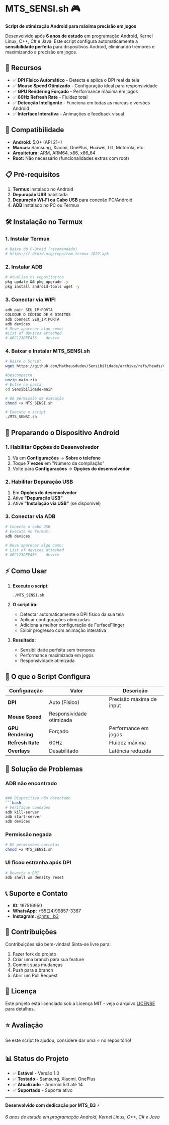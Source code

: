 
# MTS_SENSI.sh 🎮


**Script de otimização Android para máxima precisão em jogos**

Desenvolvido após **6 anos de estudo** em programação Android, Kernel Linux, C++, C# e Java. Este script configura automaticamente a **sensibilidade perfeita** para dispositivos Android, eliminando tremores e maximizando a precisão em jogos.

## 🚀 Recursos

- ✅ **DPI Físico Automático** - Detecta e aplica o DPI real da tela
- ✅ **Mouse Speed Otimizado** - Configuração ideal para responsividade
- ✅ **GPU Rendering Forçado** - Performance máxima em jogos
- ✅ **60Hz Refresh Rate** - Fluidez total
- ✅ **Detecção Inteligente** - Funciona em todas as marcas e versões Android
- ✅ **Interface Interativa** - Animações e feedback visual

## 📱 Compatibilidade

- **Android:** 5.0+ (API 21+)
- **Marcas:** Samsung, Xiaomi, OnePlus, Huawei, LG, Motorola, etc.
- **Arquitetura:** ARM, ARM64, x86, x86_64
- **Root:** Não necessário (funcionalidades extras com root)

## 📋 Pré-requisitos

1. **Termux** instalado no Android
2. **Depuração USB** habilitada
3. **Depuração Wi-Fi ou Cabo USB** para conexão PC/Android
4. **ADB** instalado no PC ou Termux

## 🛠️ Instalação no Termux

### 1. Instalar Termux
```bash
# Baixe do F-Droid (recomendado)
# https://f-droid.org/repo/com.termux_1022.apk
```

### 2. Instalar ADB
```bash
# Atualize os repositórios
pkg update && pkg upgrade -y
pkg install android-tools wget -y

```
### 3. Conectar via WIFI
```bash
adb pair SEU_IP:PORTA
COLOQUE O CÒDIGO DE 6 DIGITOS
adb connect SEU_IP:PORTA
adb devices
# Deve aparecer algo como:
#List of devices attached
# ABC123DEF456    device
```
### 4. Baixar e Instalar MTS_SENSI.sh
```bash
# Baixe o Script
wget https://github.com/Matheusdudev/Sensibilidade/archive/refs/heads/main.zip

#Descompacte
unzip main.zip
# Entre na pasta
cd Sensibilidade-main

# Dê permissão de execução
chmod +x MTS_SENSI.sh

# Execute o script
./MTS_SENSI.sh
```

## 📲 Preparando o Dispositivo Android

### 1. Habilitar Opções do Desenvolvedor
1. Vá em **Configurações** → **Sobre o telefone**
2. Toque **7 vezes** em "Número da compilação"
3. Volte para **Configurações** → **Opções do desenvolvedor**

### 2. Habilitar Depuração USB
1. Em **Opções do desenvolvedor**
2. Ative **"Depuração USB"**
3. Ative **"Instalação via USB"** (se disponível)

### 3. Conectar via ADB
```bash
# Conecte o cabo USB
# Execute no Termux:
adb devices

# Deve aparecer algo como:
# List of devices attached
# ABC123DEF456    device
```

## ⚡ Como Usar

1. **Execute o script:**
   ```bash
   ./MTS_SENSI.sh
   ```

2. **O script irá:**
   - Detectar automaticamente o DPI físico da sua tela
   - Aplicar configurações otimizadas
   - Adiciona a melhor configuração de FurfaceFlinger
   - Exibir progresso com animação interativa
  

3. **Resultado:**
   - Sensibilidade perfeita sem tremores
   - Performance maximizada em jogos
   - Responsividade otimizada

## 🎯 O que o Script Configura

| Configuração | Valor | Descrição |
|-------------|-------|-----------|
| **DPI** | Auto (Físico) | Precisão máxima de input |
| **Mouse Speed**  | Responsividade otimizada |
| **GPU Rendering** | Forçado | Performance em jogos |
| **Refresh Rate** | 60Hz | Fluidez máxima |
| **Overlays** | Desabilitado | Latência reduzida |

## 🔧 Solução de Problemas

### ADB não encontrado
```bash

### Dispositivo não detectado
```bash
# Verifique conexões
adb kill-server
adb start-server
adb devices
```

### Permissão negada
```bash
# Dê permissões corretas
chmod +x MTS_SENSI.sh
```

### UI ficou estranha após DPI
```bash
# Reverta o DPI
adb shell wm density reset
```

## 📞 Suporte e Contato

- **ID:** 197516950
- **WhatsApp:** +55(24)99857-3367
- **Instagram:** [@mts__b3](https://www.instagram.com/mts__b3?igsh=d2hmaTJleHU5OXk5)

## 🤝 Contribuições

Contribuições são bem-vindas! Sinta-se livre para:

1. Fazer fork do projeto
2. Criar uma branch para sua feature
3. Commit suas mudanças
4. Push para a branch
5. Abrir um Pull Request

## 📄 Licença

Este projeto está licenciado sob a Licença MIT - veja o arquivo [LICENSE](LICENSE) para detalhes.

## ⭐ Avaliação

Se este script te ajudou, considere dar uma ⭐ no repositório!

## 📊 Status do Projeto

- ✅ **Estável** - Versão 1.0
- ✅ **Testado** - Samsung, Xiaomi, OnePlus
- ✅ **Atualizado** - Android 5.0 até 14
- ✅ **Suportado** - Suporte ativo

---

**Desenvolvido com dedicação por MTS_B3** ⚡

*6 anos de estudo em programação Android, Kernel Linux, C++, C# e Java*
